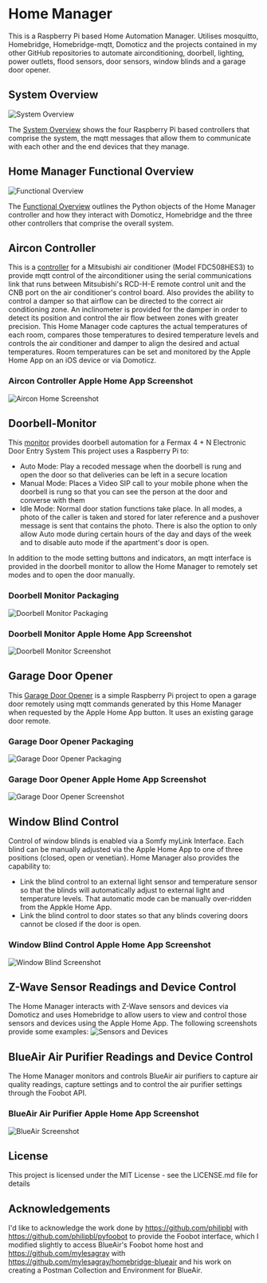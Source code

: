 # Home Manager
This is a Raspberry Pi based Home Automation Manager. Utilises mosquitto, Homebridge, Homebridge-mqtt, Domoticz and the projects contained in my other GitHub repositories to automate airconditioning, doorbell, lighting, power outlets, flood sensors, door sensors, window blinds and a garage door opener.

## System Overview
![System Overview](https://github.com/roscoe81/Home-Manager/blob/master/Documentation/System%20Overview.png)

The [System Overview](https://github.com/roscoe81/Home-Manager/blob/master/Documentation/Home%20Automation%20System%20Overview.pdf) shows the four Raspberry Pi based controllers that comprise the system, the mqtt messages that allow them to communicate with each other and the end devices that they manage.

## Home Manager Functional Overview
![Functional Overview](https://github.com/roscoe81/Home-Manager/blob/master/Documentation/Home%20Automation%20OOP%20Functional%20Overview.png)

The [Functional Overview](https://github.com/roscoe81/Home-Manager/blob/master/Documentation/Home%20Automation%20OOP%20Functional%20Overview.pdf) outlines the Python objects of the Home Manager controller and how they interact with Domoticz, Homebridge and the three other controllers that comprise the overall system.

## Aircon Controller
This is a [controller](https://github.com/roscoe81/Aircon-Controller) for a Mitsubishi air conditioner (Model FDC508HES3) to provide mqtt control of the airconditioner using the serial communications link that runs between Mitsubishi's RCD-H-E remote control unit and the CNB port on the air conditioner's control board. Also provides the ability to control a damper so that airflow can be directed to the correct air conditioning zone. An inclinometer is provided for the damper in order to detect its position and control the air flow between zones with greater precision. This Home Manager code captures the actual temperatures of each room, compares those temperatures to desired temperature levels and controls the air conditioner and damper to align the desired and actual temperatures. Room temperatures can be set and monitored by the Apple Home App on an iOS device or via Domoticz.

### Aircon Controller Apple Home App Screenshot
![Aircon Home Screenshot](https://github.com/roscoe81/Home-Manager/blob/master/Documentation/76F68873-22C9-4C22-BA85-81DC36B0BF0A.png)


## Doorbell-Monitor
This [monitor](https://github.com/roscoe81/Doorbell-Monitor/blob/master/README.md) provides doorbell automation for a Fermax 4 + N Electronic Door Entry System 
This project uses a Raspberry Pi to:
* Auto Mode: Play a recoded message when the doorbell is rung and open the door so that deliveries can be left in a secure location
* Manual Mode: Places a Video SIP call to your mobile phone when the doorbell is rung so that you can see the person at the door and converse with them
* Idle Mode: Normal door station functions take place.
In all modes, a photo of the caller is taken and stored for later reference and a pushover message is sent that contains the photo. There is also the option to only allow Auto mode during certain hours of the day and days of the week and to disable auto mode if the apartment's door is open.

In addition to the mode setting buttons and indicators, an mqtt interface is provided in the doorbell monitor to allow the Home Manager to remotely set modes and to open the door manually.

### Doorbell Monitor Packaging
![Doorbell Monitor Packaging](https://github.com/roscoe81/Doorbell-Monitor/blob/master/Schematics%20and%20Photos/IMG_3065.png)

### Doorbell Monitor Apple Home App Screenshot
![Doorbell Monitor Screenshot](https://github.com/roscoe81/Home-Manager/blob/master/Documentation/DF74AC2F-36ED-4782-8AA6-039EA844923C.jpeg)

## Garage Door Opener
This [Garage Door Opener](https://github.com/roscoe81/Garage-Door-Opener) is a simple Raspberry Pi project to open a garage door remotely using mqtt commands generated by this Home Manager when requested by the Apple Home App button. It uses an existing garage door remote.

### Garage Door Opener Packaging
![Garage Door Opener Packaging](https://github.com/roscoe81/Garage-Door-Opener/blob/master/Schematics%20and%20Photos/IMG_3204.png)

### Garage Door Opener Apple Home App Screenshot
![Garage Door Opener Screenshot](https://github.com/roscoe81/Home-Manager/blob/master/Documentation/64347399-0F79-48CE-B06A-61093BEE70FF.jpeg)

## Window Blind Control
Control of window blinds is enabled via a Somfy myLink Interface. Each blind can be manually adjusted via the Apple Home App to one of three positions (closed, open or venetian). Home Manager also provides the capability to:
* Link the blind control to an external light sensor and temperature sensor so that the blinds will automatically adjust to external light and temperature levels. That automatic mode can be manually over-ridden from the Appkle Home App.
* Link the blind control to door states so that any blinds covering doors cannot be closed if the door is open.

### Window Blind Control Apple Home App Screenshot
![Window Blind Screenshot](https://github.com/roscoe81/Home-Manager/blob/master/Documentation/9E822DE5-30AF-4EB6-B0DC-8774315C55F1.jpeg)

## Z-Wave Sensor Readings and Device Control
The Home Manager interacts with Z-Wave sensors and devices via Domoticz and uses Homebridge to allow users to view and control those sensors and devices using the Apple Home App. The following screenshots provide some examples:
![Sensors and Devices](https://github.com/roscoe81/Home-Manager/blob/master/Documentation/B776A2B2-D773-44D4-B98A-E37C2AB8AD12.jpeg)

## BlueAir Air Purifier Readings and Device Control
The Home Manager monitors and controls BlueAir air purifiers to capture air quality readings, capture settings and to control the air purifier settings through the Foobot API.

### BlueAir Air Purifier Apple Home App Screenshot
![BlueAir Screenshot](https://github.com/roscoe81/Home-Manager/blob/master/Documentation/IMG_4349.png)

## License
This project is licensed under the MIT License - see the LICENSE.md file for details

## Acknowledgements
I'd like to acknowledge the work done by https://github.com/philipbl with https://github.com/philipbl/pyfoobot to provide the Foobot interface, which I modified slightly to access BlueAir's Foobot home host and https://github.com/mylesagray with https://github.com/mylesagray/homebridge-blueair and his work on creating a Postman Collection and Environment for BlueAir.
